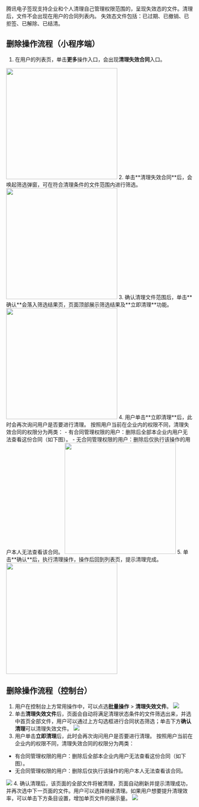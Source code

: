 腾讯电子签现支持企业和个人清理自己管理权限范围的，呈现失效态的文件。清理后，文件不会出现在用户的合同列表内。
失效态文件包括：已过期、已撤销、已拒签、已解除、已结清。

## 删除操作流程（小程序端）
1. 在用户的列表页，单击**更多**操作入口，会出现**清理失效合同**入口。
<img style="width:300px; max-width: inherit;" src="https://qcloudimg.tencent-cloud.cn/raw/ca8bbc25c40690211e5b3458326ce524.png" />
2. 单击**清理失效合同**后，会唤起筛选弹窗，可在符合清理条件的文件范围内进行筛选。
<img style="width:300px; max-width: inherit;" src="https://qcloudimg.tencent-cloud.cn/raw/4091f0d2534d32e802d53377e7cc6158.png" />
3. 确认清理文件范围后，单击**确认**会落入筛选结果页，页面顶部展示筛选结果及**立即清理**功能。
 <img style="width:300px; max-width: inherit;" src="https://qcloudimg.tencent-cloud.cn/raw/f357d37c565c5eeb14bf914ebf398feb.png" />
4. 用户单击**立即清理**后，此时会再次询问用户是否要进行清理。
按照用户当前在企业内的权限不同，清理失效合同的权限分为两类：
 - 有合同管理权限的用户：删除后全部本企业内用户无法查看这份合同（如下图）。
 - 无合同管理权限的用户：删除后仅执行该操作的用户本人无法查看该合同。

 <img style="width:300px; max-width: inherit;" src="https://qcloudimg.tencent-cloud.cn/raw/7bf356a17235bf2440910979f0551d1a.png" />
5. 单击**确认**后，执行清理操作，操作后回到列表页，提示清理完成。
<img style="width:300px; max-width: inherit;" src="https://qcloudimg.tencent-cloud.cn/raw/4f006009586fa0895319702059d942be.jpeg" />

## 删除操作流程（控制台）
1. 用户在控制台上方常用操作中，可以点选**批量操作** > **清理失效文件**。
![](https://qcloudimg.tencent-cloud.cn/raw/4b552ed21c193ba11a6b25fc6e26297b.png)
2. 单击**清理失效文件**后，页面会自动将满足清理状态条件的文件筛选出来，并选中首页全部文件，用户可以通过上方勾选框进行合同状态筛选；单击下方**确认清理**可以清理失效文件。
![](https://qcloudimg.tencent-cloud.cn/raw/5ba86487f043cefebcd3c5ee09907658.png)
3. 用户单击**立即清理**后，此时会再次询问用户是否要进行清理。
按照用户当前在企业内的权限不同，清理失效合同的权限分为两类：
 - 有合同管理权限的用户：删除后全部本企业内用户无法查看这份合同（如下图）。
 - 无合同管理权限的用户：删除后仅执行该操作的用户本人无法查看该合同。

 ![](https://qcloudimg.tencent-cloud.cn/raw/f21a5fb550a6290ec2619244ea1145f5.png)
4. 确认清理后，该页面的全部文件将被清理，页面自动刷新并提示清理成功，并再次选中下一页面的文件。用户可以选择继续清理。如果用户想要提升清理效率，可以单击下方条目设置，增加单页文件的展示量。
![](https://qcloudimg.tencent-cloud.cn/raw/b13a61869b9ce0c52b5dce00e3992612.png)
